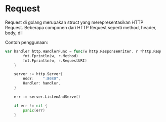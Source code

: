 # Request
Request di golang merupakan struct yang merepresentasikan HTTP Request. Beberapa componen dari HTTP Request seperti method, header, body, dll

Contoh penggunaan:
```go
var handler http.HandlerFunc = func(w http.ResponseWriter, r *http.Request) {
		fmt.Fprintln(w, r.Method)
		fmt.Fprintln(w, r.RequestURI)
	}

	server := http.Server{
		Addr:    ":8080",
		Handler: handler,
	}

	err := server.ListenAndServe()

	if err != nil {
		panic(err)
	}
```


